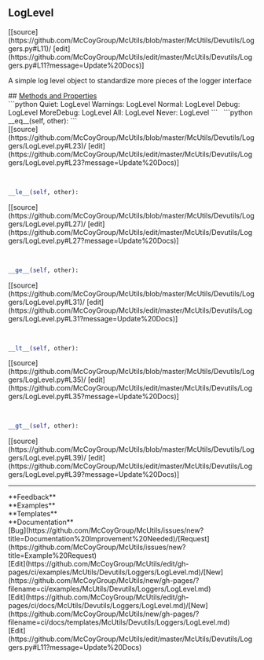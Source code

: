 ## <a id="McUtils.McUtils.Devutils.Loggers.LogLevel">LogLevel</a> 

<div class="docs-source-link" markdown="1">
[[source](https://github.com/McCoyGroup/McUtils/blob/master/McUtils/Devutils/Loggers.py#L11)/
[edit](https://github.com/McCoyGroup/McUtils/edit/master/McUtils/Devutils/Loggers.py#L11?message=Update%20Docs)]
</div>

A simple log level object to standardize more pieces of the logger interface







<div class="collapsible-section">
 <div class="collapsible-section collapsible-section-header" markdown="1">
## <a class="collapse-link" data-toggle="collapse" href="#methods" markdown="1"> Methods and Properties</a> <a class="float-right" data-toggle="collapse" href="#methods"><i class="fa fa-chevron-down"></i></a>
 </div>
 <div class="collapsible-section collapsible-section-body collapse show" id="methods" markdown="1">
 ```python
Quiet: LogLevel
Warnings: LogLevel
Normal: LogLevel
Debug: LogLevel
MoreDebug: LogLevel
All: LogLevel
Never: LogLevel
```
<a id="McUtils.McUtils.Devutils.Loggers.LogLevel.__eq__" class="docs-object-method">&nbsp;</a> 
```python
__eq__(self, other): 
```
<div class="docs-source-link" markdown="1">
[[source](https://github.com/McCoyGroup/McUtils/blob/master/McUtils/Devutils/Loggers/LogLevel.py#L23)/
[edit](https://github.com/McCoyGroup/McUtils/edit/master/McUtils/Devutils/Loggers/LogLevel.py#L23?message=Update%20Docs)]
</div>


<a id="McUtils.McUtils.Devutils.Loggers.LogLevel.__le__" class="docs-object-method">&nbsp;</a> 
```python
__le__(self, other): 
```
<div class="docs-source-link" markdown="1">
[[source](https://github.com/McCoyGroup/McUtils/blob/master/McUtils/Devutils/Loggers/LogLevel.py#L27)/
[edit](https://github.com/McCoyGroup/McUtils/edit/master/McUtils/Devutils/Loggers/LogLevel.py#L27?message=Update%20Docs)]
</div>


<a id="McUtils.McUtils.Devutils.Loggers.LogLevel.__ge__" class="docs-object-method">&nbsp;</a> 
```python
__ge__(self, other): 
```
<div class="docs-source-link" markdown="1">
[[source](https://github.com/McCoyGroup/McUtils/blob/master/McUtils/Devutils/Loggers/LogLevel.py#L31)/
[edit](https://github.com/McCoyGroup/McUtils/edit/master/McUtils/Devutils/Loggers/LogLevel.py#L31?message=Update%20Docs)]
</div>


<a id="McUtils.McUtils.Devutils.Loggers.LogLevel.__lt__" class="docs-object-method">&nbsp;</a> 
```python
__lt__(self, other): 
```
<div class="docs-source-link" markdown="1">
[[source](https://github.com/McCoyGroup/McUtils/blob/master/McUtils/Devutils/Loggers/LogLevel.py#L35)/
[edit](https://github.com/McCoyGroup/McUtils/edit/master/McUtils/Devutils/Loggers/LogLevel.py#L35?message=Update%20Docs)]
</div>


<a id="McUtils.McUtils.Devutils.Loggers.LogLevel.__gt__" class="docs-object-method">&nbsp;</a> 
```python
__gt__(self, other): 
```
<div class="docs-source-link" markdown="1">
[[source](https://github.com/McCoyGroup/McUtils/blob/master/McUtils/Devutils/Loggers/LogLevel.py#L39)/
[edit](https://github.com/McCoyGroup/McUtils/edit/master/McUtils/Devutils/Loggers/LogLevel.py#L39?message=Update%20Docs)]
</div>



 </div>
</div>












---


<div markdown="1" class="text-secondary">
<div class="container">
  <div class="row">
   <div class="col" markdown="1">
**Feedback**   
</div>
   <div class="col" markdown="1">
**Examples**   
</div>
   <div class="col" markdown="1">
**Templates**   
</div>
   <div class="col" markdown="1">
**Documentation**   
</div>
   <div class="col" markdown="1">
   
</div>
   <div class="col" markdown="1">
   
</div>
   <div class="col" markdown="1">
   
</div>
</div>
  <div class="row">
   <div class="col" markdown="1">
[Bug](https://github.com/McCoyGroup/McUtils/issues/new?title=Documentation%20Improvement%20Needed)/[Request](https://github.com/McCoyGroup/McUtils/issues/new?title=Example%20Request)   
</div>
   <div class="col" markdown="1">
[Edit](https://github.com/McCoyGroup/McUtils/edit/gh-pages/ci/examples/McUtils/Devutils/Loggers/LogLevel.md)/[New](https://github.com/McCoyGroup/McUtils/new/gh-pages/?filename=ci/examples/McUtils/Devutils/Loggers/LogLevel.md)   
</div>
   <div class="col" markdown="1">
[Edit](https://github.com/McCoyGroup/McUtils/edit/gh-pages/ci/docs/McUtils/Devutils/Loggers/LogLevel.md)/[New](https://github.com/McCoyGroup/McUtils/new/gh-pages/?filename=ci/docs/templates/McUtils/Devutils/Loggers/LogLevel.md)   
</div>
   <div class="col" markdown="1">
[Edit](https://github.com/McCoyGroup/McUtils/edit/master/McUtils/Devutils/Loggers.py#L11?message=Update%20Docs)   
</div>
   <div class="col" markdown="1">
   
</div>
   <div class="col" markdown="1">
   
</div>
   <div class="col" markdown="1">
   
</div>
</div>
</div>
</div>